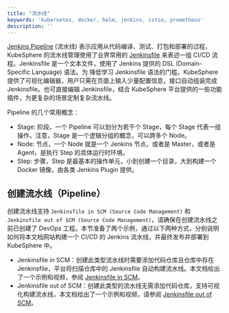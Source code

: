```yaml
---
title: "流水线"
keywords: 'kubernetes, docker, helm, jenkins, istio, prometheus'
description: ''
---
```


[Jenkins Pipeline](https://jenkins.io/doc/book/pipeline/) (流水线) 表示应用从代码编译、测试、打包和部署的过程， KubeSphere 的流水线管理使用了业界常用的 [Jenkinsfile](https://jenkins.io/doc/book/pipeline/jenkinsfile/) 来表述一组 CI/CD 流程。Jenkinsfile 是一个文本文件，使用了 Jenkins 提供的 DSL (Domain-Specific Language) 语法。为 降低学习 Jenkinsfile 语法的门槛，KubeSphere 提供了可视化编辑器，用户只需在页面上输入少量配置信息，接口自动组装完成 Jenkinsfile。也可直接编辑 Jenkinsfile，结合 KubeSphere 平台提供的一些功能插件，为更复杂的场景定制复杂流水线。

Pipeline 的几个常用概念：  

- Stage: 阶段，一个 Pipeline 可以划分为若干个 Stage，每个 Stage 代表一组操作。注意，Stage 是一个逻辑分组的概念，可以跨多个 Node。
- Node: 节点，一个 Node 就是一个 Jenkins 节点，或者是 Master，或者是 Agent，是执行 Step 的具体运行时环境。
- Step: 步骤，Step 是最基本的操作单元，小到创建一个目录，大到构建一个 Docker 镜像，由各类 Jenkins Plugin 提供。

## 创建流水线（Pipeline）

创建流水线支持 `Jenkinsfile in SCM (Source Code Management)` 和 `Jenkinsfile out of SCM (Source Code Management)`，请确保在创建流水线之前已创建了 DevOps 工程。本节准备了两个示例，通过以下两种方式，分别说明如何将本文档网站构建一个 CI/CD 的 Jenkins 流水线，并最终发布并部署到 KubeSphere 中。

- Jenkinsfile in SCM：创建此类型流水线时需要添加代码仓库且仓库中存在 Jenkinsfile，平台将扫描仓库中的 Jenkinsfile 自动构建流水线。本文档给出了一个示例和视频，参阅 [Jenkinsfile in SCM](../../quick-start/devops-online)。
- Jenkinsfile out of SCM：创建此类型的流水线无需添加代码仓库，支持可视化构建流水线，本文档给出了一个示例和视频，请参阅 [Jenkinsfile out of SCM](../../quick-start/jenkinsfile-out-of-scm)。



  